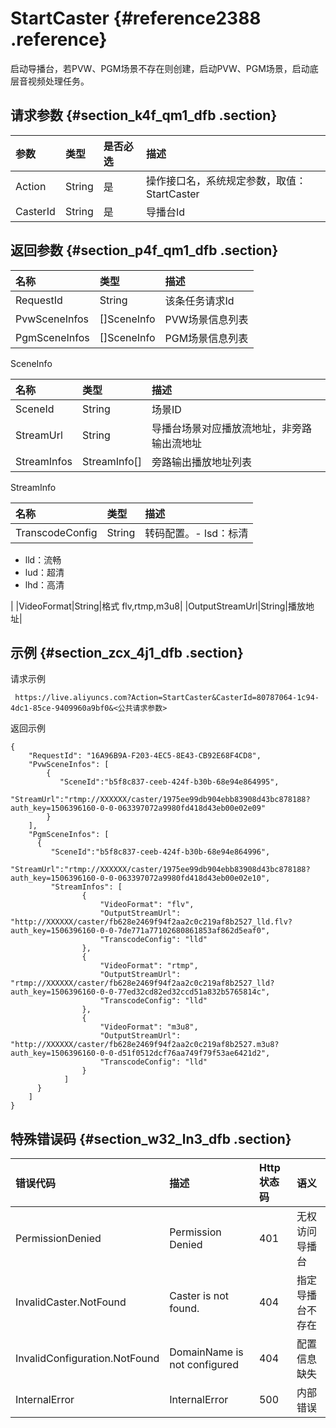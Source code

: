# StartCaster {#reference2388 .reference}

启动导播台，若PVW、PGM场景不存在则创建，启动PVW、PGM场景，启动底层音视频处理任务。

## 请求参数 {#section_k4f_qm1_dfb .section}

|参数|类型|是否必选|描述|
|:-|:-|:---|:-|
|Action|String|是|操作接口名，系统规定参数，取值：StartCaster|
|CasterId|String|是|导播台Id|

## 返回参数 {#section_p4f_qm1_dfb .section}

|名称|类型|描述|
|:-|:-|:-|
|RequestId|String|该条任务请求Id|
|PvwSceneInfos|\[\]SceneInfo|PVW场景信息列表|
|PgmSceneInfos|\[\]SceneInfo|PGM场景信息列表|

SceneInfo

|名称|类型|描述|
|:-|:-|:-|
|SceneId|String|场景ID|
|StreamUrl|String|导播台场景对应播放流地址，非旁路输出流地址|
|StreamInfos|StreamInfo\[\]|旁路输出播放地址列表|

StreamInfo

|名称|类型|描述|
|:-|:-|:-|
|TranscodeConfig|String|转码配置。-   lsd：标清
-   lld：流畅
-   lud：超清
-   lhd：高清

|
|VideoFormat|String|格式 flv,rtmp,m3u8|
|OutputStreamUrl|String|播放地址|

## 示例 {#section_zcx_4j1_dfb .section}

请求示例

```
 https://live.aliyuncs.com?Action=StartCaster&CasterId=80787064-1c94-4dc1-85ce-9409960a9bf0&<公共请求参数>
```

返回示例

```
{
    "RequestId": "16A96B9A-F203-4EC5-8E43-CB92E68F4CD8",
    "PvwSceneInfos": [
        {
           "SceneId":"b5f8c837-ceeb-424f-b30b-68e94e864995",
           "StreamUrl":"rtmp://XXXXXX/caster/1975ee99db904ebb83908d43bc878188?auth_key=1506396160-0-0-063397072a9980fd418d43eb00e02e09"
        }
    ],
    "PgmSceneInfos": [
      {
         "SceneId":"b5f8c837-ceeb-424f-b30b-68e94e864996",
         "StreamUrl":"rtmp://XXXXXX/caster/1975ee99db904ebb83908d43bc878188?auth_key=1506396160-0-0-063397072a9980fd418d43eb00e02e10",
         "StreamInfos": [
                {
                    "VideoFormat": "flv",
                    "OutputStreamUrl": "http://XXXXXX/caster/fb628e2469f94f2aa2c0c219af8b2527_lld.flv?auth_key=1506396160-0-0-7de771a77102680861853af862d5eaf0",
                    "TranscodeConfig": "lld"
                },
                {
                    "VideoFormat": "rtmp",
                    "OutputStreamUrl": "rtmp://XXXXXX/caster/fb628e2469f94f2aa2c0c219af8b2527_lld?auth_key=1506396160-0-0-77ed32cd82ed32ccd51a832b5765814c",
                    "TranscodeConfig": "lld"
                },
                {
                    "VideoFormat": "m3u8",
                    "OutputStreamUrl": "http://XXXXXX/caster/fb628e2469f94f2aa2c0c219af8b2527.m3u8?auth_key=1506396160-0-0-d51f0512dcf76aa749f79f53ae6421d2",
                    "TranscodeConfig": "lld"
                }
            ]
      }
    ]
}
```

## 特殊错误码 {#section_w32_ln3_dfb .section}

|错误代码|描述|Http 状态码|语义|
|:---|:-|:-------|:-|
|PermissionDenied|Permission Denied|401|无权访问导播台|
|InvalidCaster.NotFound|Caster is not found.|404|指定导播台不存在|
|InvalidConfiguration.NotFound|DomainName is not configured|404|配置信息缺失|
|InternalError|InternalError|500|内部错误|

